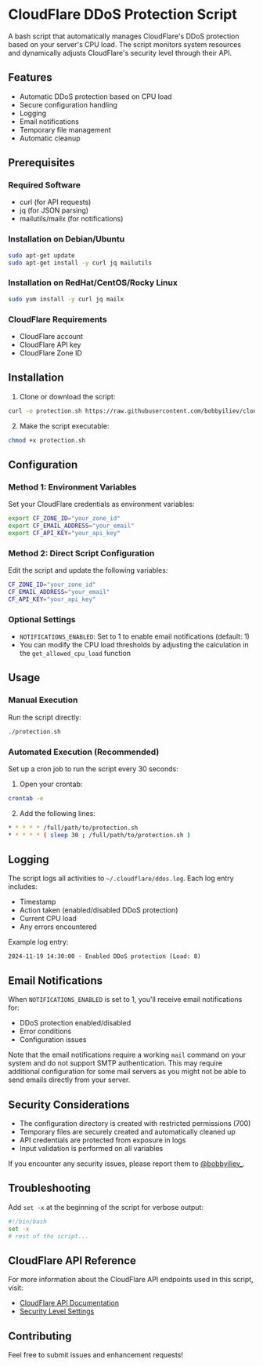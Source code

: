 # CloudFlare DDoS Protection Script

A bash script that automatically manages CloudFlare's DDoS protection based on your server's CPU load. The script monitors system resources and dynamically adjusts CloudFlare's security level through their API.

## Features

- Automatic DDoS protection based on CPU load
- Secure configuration handling
- Logging
- Email notifications
- Temporary file management
- Automatic cleanup

## Prerequisites

### Required Software

- curl (for API requests)
- jq (for JSON parsing)
- mailutils/mailx (for notifications)

### Installation on Debian/Ubuntu

```bash
sudo apt-get update
sudo apt-get install -y curl jq mailutils
```

### Installation on RedHat/CentOS/Rocky Linux

```bash
sudo yum install -y curl jq mailx
```

### CloudFlare Requirements

- CloudFlare account
- CloudFlare API key
- CloudFlare Zone ID

## Installation

1. Clone or download the script:

```bash
curl -o protection.sh https://raw.githubusercontent.com/bobbyiliev/cloudflare-ddos/main/protection.sh
```

2. Make the script executable:
```bash
chmod +x protection.sh
```

## Configuration

### Method 1: Environment Variables

Set your CloudFlare credentials as environment variables:
```bash
export CF_ZONE_ID="your_zone_id"
export CF_EMAIL_ADDRESS="your_email"
export CF_API_KEY="your_api_key"
```

### Method 2: Direct Script Configuration

Edit the script and update the following variables:
```bash
CF_ZONE_ID="your_zone_id"
CF_EMAIL_ADDRESS="your_email"
CF_API_KEY="your_api_key"
```

### Optional Settings

- `NOTIFICATIONS_ENABLED`: Set to 1 to enable email notifications (default: 1)
- You can modify the CPU load thresholds by adjusting the calculation in the `get_allowed_cpu_load` function

## Usage

### Manual Execution

Run the script directly:

```bash
./protection.sh
```

### Automated Execution (Recommended)

Set up a cron job to run the script every 30 seconds:

1. Open your crontab:

```bash
crontab -e
```

2. Add the following lines:

```bash
* * * * * /full/path/to/protection.sh
* * * * * ( sleep 30 ; /full/path/to/protection.sh )
```

## Logging

The script logs all activities to `~/.cloudflare/ddos.log`. Each log entry includes:
- Timestamp
- Action taken (enabled/disabled DDoS protection)
- Current CPU load
- Any errors encountered

Example log entry:

```
2024-11-19 14:30:00 - Enabled DDoS protection (Load: 8)
```

## Email Notifications

When `NOTIFICATIONS_ENABLED` is set to 1, you'll receive email notifications for:
- DDoS protection enabled/disabled
- Error conditions
- Configuration issues

Note that the email notifications require a working `mail` command on your system and do not support SMTP authentication. This may require additional configuration for some mail servers as you might not be able to send emails directly from your server.

## Security Considerations

- The configuration directory is created with restricted permissions (700)
- Temporary files are securely created and automatically cleaned up
- API credentials are protected from exposure in logs
- Input validation is performed on all variables

If you encounter any security issues, please report them to [@bobbyiliev_](https://x.com/bobbyiliev_).

## Troubleshooting

Add `set -x` at the beginning of the script for verbose output:

```bash
#!/bin/bash
set -x
# rest of the script...
```

## CloudFlare API Reference

For more information about the CloudFlare API endpoints used in this script, visit:
- [CloudFlare API Documentation](https://developers.cloudflare.com/api)
- [Security Level Settings](https://developers.cloudflare.com/api/operations/zone-settings-change-security-level-setting)

## Contributing

Feel free to submit issues and enhancement requests!
